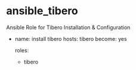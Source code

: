 # ansible_tibero
Ansible Role for Tibero Installation &amp; Configuration


- name: install tibero 
  hosts: tibero
  become: yes

  roles:
    - tibero
